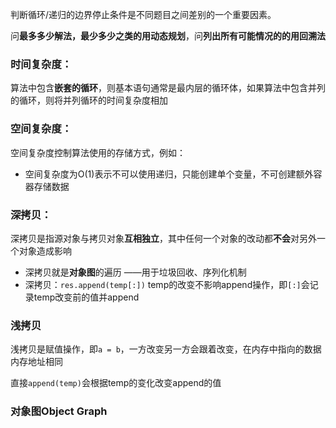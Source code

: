 

判断循环/递归的边界停止条件是不同题目之间差别的一个重要因素。

问**最多多少解法，最少多少之类的用动态规划**，问**列出所有可能情况的的用回溯法**

### 时间复杂度：

算法中包含**嵌套的循环**，则基本语句通常是最内层的循环体，如果算法中包含并列的循环，则将并列循环的时间复杂度相加



### 空间复杂度：

空间复杂度控制算法使用的存储方式，例如：

- 空间复杂度为O(1)表示不可以使用递归，只能创建单个变量，不可创建额外容器存储数据



### 深拷贝：

深拷贝是指源对象与拷贝对象**互相独立**，其中任何一个对象的改动都**不会**对另外一个对象造成影响

* 深拷贝就是**对象图**的遍历 ——用于垃圾回收、序列化机制
* 深拷贝：`res.append(temp[:])` temp的改变不影响append操作，即`[:]`会记录temp改变前的值并append

### 浅拷贝

浅拷贝是赋值操作，即`a = b`，一方改变另一方会跟着改变，在内存中指向的数据内存地址相同

直接`append(temp)`会根据temp的变化改变append的值



### 对象图Object Graph



